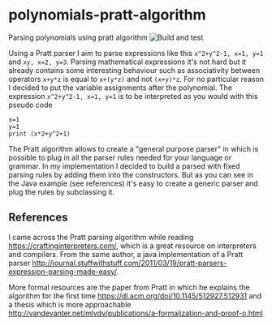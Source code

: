 # polynomials-pratt-algorithm
Parsing polynomials using pratt algorithm
![Build and test](https://github.com/davidelettieri/polynomials-pratt-algorithm/workflows/Build%20and%20test/badge.svg)

Using a Pratt parser I aim to parse expressions like this `x^2+y^2-1, x=1, y=1` and `xy, x=2, y=3`. Parsing mathematical expressions it's not hard but it already contains some interesting behaviour such as associativity between operators `x+y*z` is equal to `x+(y*z)` and not `(x+y)*z`. For no particular reason I decided to put the variable assignments after the polynomial. The expression `x^2+y^2-1, x=1, y=1` is to be interpreted as you would with this pseudo code
```
x=1
y=1
print (x*2+y^2+1)
```

The Pratt algorithm allows to create a "general purpose parser" in which is possible to plug in all the parser rules needed for your language or grammar. In my implementation I decided to build a parsed with fixed parsing rules by adding them into the constructors. But as you can see in the Java example (see references) it's easy to create a generic parser and plug the rules by subclassing it. 

## References 

I came across the Pratt parsing algorithm while reading https://craftinginterpreters.com/, which is a great resource on interpreters and compilers. From the same author, a java implementation of a Pratt parser http://journal.stuffwithstuff.com/2011/03/19/pratt-parsers-expression-parsing-made-easy/.

More formal resources are the paper from Pratt in which he explains the algorithm for the first time https://dl.acm.org/doi/10.1145/512927.512931 and a thesis which is more approachable http://vandevanter.net/mlvdv/publications/a-formalization-and-proof-o.html
